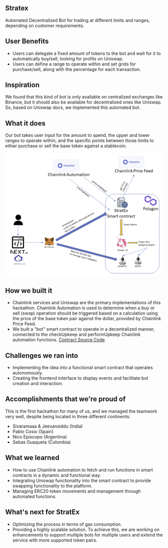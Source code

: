 ## Stratex

Automated Decentralized Bot for trading at different limits and ranges, depending on customer requirements.

## User Benefits

- Users can delegate a fixed amount of tokens to the bot and wait for it to automatically buy/sell, looking for profits on Uniswap.
- Users can define a range to operate within and set grids for purchase/sell, along with the percentage for each transaction.

## Inspiration

We found that this kind of bot is only available on centralized exchanges like Binance, but it should also be available for decentralized ones like Uniswap. So, based on Uniswap docs, we implemented this automated bot.

## What it does

Our bot takes user input for the amount to spend, the upper and lower ranges to operate within, and the specific points between those limits to either purchase or sell the base token against a stablecoin.

![Architecture](./architecture.png)

## How we built it

- Chainlink services and Uniswap are the primary implementations of this hackathon. Chainlink Automation is used to determine when a buy or sell (swap) operation should be triggered based on a calculation using the price of the base token pair against the dollar, provided by Chainlink Price Feed.
- We built a "bot" smart contract to operate in a decentralized manner, connected to the checkUpkeep and performUpkeep Chainlink automation functions. [Contract Source Code](https://github.com/nicolasepiscopo/stratex/blob/main/backend/contracts/TradeBot.sol)

## Challenges we ran into

- Implementing the idea into a functional smart contract that operates autonomously.
- Creating the frontend interface to display events and facilitate bot creation and interaction.

## Accomplishments that we're proud of

This is the first hackathon for many of us, and we managed the teamwork very well, despite being located in three different continents:

- Sivaramaaa & Jeevansiddu (India)
- Pablo Cosio (Spain)
- Nico Episcopo (Argentina)
- Sebas Guaqueta (Colombia)

## What we learned

- How to use Chainlink automation to fetch and run functions in smart contracts in a dynamic and functional way.
- Integrating Uniswap functionality into the smart contract to provide swapping functionality to the platform.
- Managing ERC20 token movements and management through automated functions.

## What's next for StratEx

- Optimizing the process in terms of gas consumption.
- Providing a highly scalable solution. To achieve this, we are working on enhancements to support multiple bots for multiple users and extend the service with more supported token pairs.
